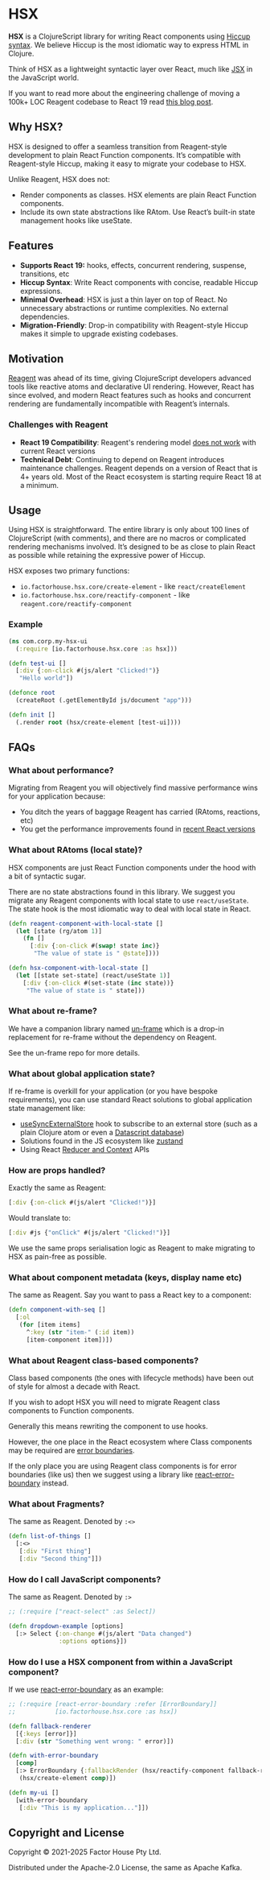 # HSX

**HSX** is a ClojureScript library for writing React components using [Hiccup syntax](https://github.com/weavejester/hiccup). We believe Hiccup is the most idiomatic way to express HTML in Clojure.

Think of HSX as a lightweight syntactic layer over React, much like [JSX](https://react.dev/learn/writing-markup-with-jsx) in the JavaScript world.

If you want to read more about the engineering challenge of moving a 100k+ LOC Reagent codebase to React 19 read [this blog post]().

## Why HSX?

HSX is designed to offer a seamless transition from Reagent-style development to plain React Function components. It’s compatible with Reagent-style Hiccup, making it easy to migrate your codebase to HSX.

Unlike Reagent, HSX does not:

* Render components as classes. HSX elements are plain React Function components.
* Include its own state abstractions like RAtom. Use React’s built-in state management hooks like useState.

## Features

* **Supports React 19:** hooks, effects, concurrent rendering, suspense, transitions,  etc 
* **Hiccup Syntax**: Write React components with concise, readable Hiccup expressions.
* **Minimal Overhead**: HSX is just a thin layer on top of React. No unnecessary abstractions or runtime complexities. No external dependencies.
* **Migration-Friendly**: Drop-in compatibility with Reagent-style Hiccup makes it simple to upgrade existing codebases.

## Motivation

[Reagent](https://github.com/reagent-project/reagent) was ahead of its time, giving ClojureScript developers advanced tools like reactive atoms and declarative UI rendering. However, React has since evolved, and modern React features such as hooks and concurrent rendering are fundamentally incompatible with Reagent’s internals.

### Challenges with Reagent

* **React 19 Compatibility**: Reagent's rendering model [does not work](https://github.com/reagent-project/reagent/issues/597#issuecomment-1908054952) with current React versions
* **Technical Debt**: Continuing to depend on Reagent introduces maintenance challenges. Reagent depends on a version of React that is 4+ years old. Most of the React ecosystem is starting require React 18 at a minimum.

## Usage

Using HSX is straightforward. The entire library is only about 100 lines of ClojureScript (with comments), and there are no macros or complicated rendering mechanisms involved. It’s designed to be as close to plain React as possible while retaining the expressive power of Hiccup.

HSX exposes two primary functions:

* `io.factorhouse.hsx.core/create-element` - like `react/createElement`
* `io.factorhouse.hsx.core/reactify-component` - like `reagent.core/reactify-component`

### Example

```clojure
(ns com.corp.my-hsx-ui
  (:require [io.factorhouse.hsx.core :as hsx]))

(defn test-ui []
  [:div {:on-click #(js/alert "Clicked!")}
   "Hello world"])

(defonce root
  (createRoot (.getElementById js/document "app")))

(defn init []
  (.render root (hsx/create-element [test-ui])))
```

## FAQs

### What about performance? 

Migrating from Reagent you will objectively find massive performance wins for your application because:

* You ditch the years of baggage Reagent has carried (RAtoms, reactions, etc)
* You get the performance improvements found in [recent React versions](https://vercel.com/blog/how-react-18-improves-application-performance)

### What about RAtoms (local state)?

HSX components are just React Function components under the hood with a bit of syntactic sugar. 

There are no state abstractions found in this library. We suggest you migrate any Reagent components with local state to use `react/useState`. The state hook is the most idiomatic way to deal with local state in React.

```clojure
(defn reagent-component-with-local-state []
  (let [state (rg/atom 1)]
    (fn []
      [:div {:on-click #(swap! state inc)} 
       "The value of state is " @state])))

(defn hsx-component-with-local-state []
  (let [[state set-state] (react/useState 1)]
    [:div {:on-click #(set-state (inc state))} 
     "The value of state is " state]))
```

### What about re-frame?

We have a companion library named [un-frame](https://github.com/factorhouse/un-frame) which is a drop-in replacement for re-frame without the dependency on Reagent. 

See the un-frame repo for more details.

### What about global application state?

If re-frame is overkill for your application (or you have bespoke requirements), you can use standard React solutions to global application state management like:

* [useSyncExternalStore](https://react.dev/reference/react/useSyncExternalStore) hook to subscribe to an external store (such as a plain Clojure atom or even a [Datascript database](https://github.com/tonsky/datascript))
* Solutions found in the JS ecosystem like [zustand](https://github.com/pmndrs/zustand)
* Using React [Reducer and Context](https://react.dev/learn/scaling-up-with-reducer-and-context) APIs


### How are props handled?

Exactly the same as Reagent:

```clojure 
[:div {:on-click #(js/alert "Clicked!")}]
```

Would translate to:

```clojure 
[:div #js {"onClick" #(js/alert "Clicked!")}]
```

We use the same props serialisation logic as Reagent to make migrating to HSX as pain-free as possible.

### What about component metadata (keys, display name etc)

The same as Reagent. Say you want to pass a React key to a component:

```clojure 
(defn component-with-seq []
  [:ol
   (for [item items]
     ^:key (str "item-" (:id item))
     [item-component item])])
```

### What about Reagent class-based components?

Class based components (the ones with lifecycle methods) have been out of style for almost a decade with React. 

If you wish to adopt HSX you will need to migrate Reagent class components to Function components.

Generally this means rewriting the component to use hooks. 

However, the one place in the React ecosystem where Class components may be required are [error boundaries](https://react.dev/reference/react/Component#catching-rendering-errors-with-an-error-boundary). 

If the only place you are using Reagent class components is for error boundaries (like us) then we suggest using a library like [react-error-boundary](https://github.com/bvaughn/react-error-boundary) instead.

### What about Fragments?

The same as Reagent. Denoted by `:<>`

```clojure 
(defn list-of-things [] 
  [:<> 
   [:div "First thing"]
   [:div "Second thing"]])
```

### How do I call JavaScript components?

The same as Reagent. Denoted by `:>`

```clojure 
;; (:require ["react-select" :as Select])

(defn dropdown-example [options]
  [:> Select {:on-change #(js/alert "Data changed") 
              :options options}])
```

### How do I use a HSX component from within a JavaScript component?

If we use [react-error-boundary](https://github.com/bvaughn/react-error-boundary) as an example:

```clojure 
;; (:require [react-error-boundary :refer [ErrorBoundary]] 
;;           [io.factorhouse.hsx.core :as hsx])

(defn fallback-renderer 
  [{:keys [error]}]
  [:div (str "Something went wrong: " error)])

(defn with-error-boundary 
  [comp]
  [:> ErrorBoundary {:fallbackRender (hsx/reactify-component fallback-renderer)}
   (hsx/create-element comp)])

(defn my-ui []
  [with-error-boundary 
   [:div "This is my application..."]])
```

## Copyright and License

Copyright © 2021-2025 Factor House Pty Ltd.

Distributed under the Apache-2.0 License, the same as Apache Kafka.